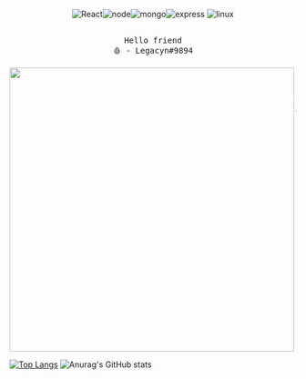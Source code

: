 <div align="center">

![React](https://img.shields.io/badge/-React-blue?style=for-the-badge&logo=react&logoColor=white)![node](https://img.shields.io/badge/-NodeJS-yellow?style=for-the-badge&logo=react&logoColor=white)![mongo](https://img.shields.io/badge/-MongoDB-green?style=for-the-badge&logo=mongodb&logoColor=white)![express](https://img.shields.io/badge/-Express-8B89CC?style=for-the-badge&logo=express&logoColor=white) ![linux](https://img.shields.io/badge/-linux-black?style=for-the-badge&logo=linux&logoColor=white)

</div>

<pre align="center">

Hello friend
🩸 - Legacyn#9894

<img src="[![image](https://user-images.githubusercontent.com/63133724/211701097-0a1d76cf-3925-49a9-be02-4b68b90adbf4.png)](https://i.redd.it/c3xntjvix4ba1.png)" align="left" width="500px">


Nick: Legacyn
Age: 17
Living in: Brazil



</pre>

[![Top Langs](https://github-readme-stats.vercel.app/api/top-langs/?username=Legacynnn&layout=compact&theme=tokyonight)](https://github.com/Legacynnn/github-readme-stats)
![Anurag's GitHub stats](https://github-readme-stats.vercel.app/api?username=Legacynnn&show_icons=true&theme=tokyonight)


<!---
Legacynnn/Legacynnn is a ✨ special ✨ repository because its README.md (this file) appears on your GitHub profile.
You can click the Preview link to take a look at your changes.
--->
 
